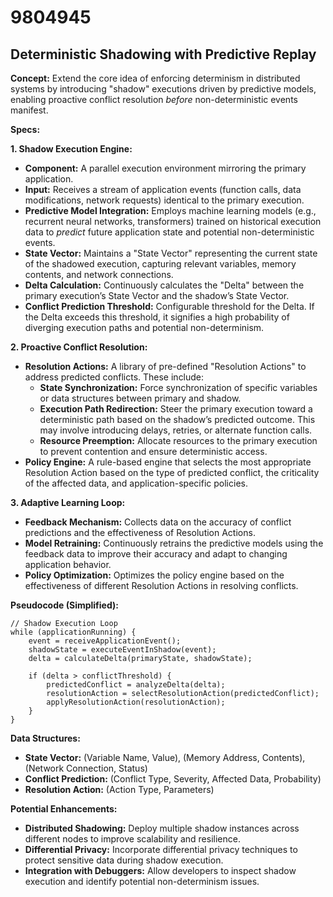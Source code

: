 # 9804945

## Deterministic Shadowing with Predictive Replay

**Concept:** Extend the core idea of enforcing determinism in distributed systems by introducing "shadow" executions driven by predictive models, enabling proactive conflict resolution *before* non-deterministic events manifest.

**Specs:**

**1. Shadow Execution Engine:**

*   **Component:** A parallel execution environment mirroring the primary application.
*   **Input:** Receives a stream of application events (function calls, data modifications, network requests) identical to the primary execution.
*   **Predictive Model Integration:** Employs machine learning models (e.g., recurrent neural networks, transformers) trained on historical execution data to *predict* future application state and potential non-deterministic events.
*   **State Vector:** Maintains a "State Vector" representing the current state of the shadowed execution, capturing relevant variables, memory contents, and network connections.
*   **Delta Calculation:** Continuously calculates the "Delta" between the primary execution’s State Vector and the shadow’s State Vector.
*   **Conflict Prediction Threshold:** Configurable threshold for the Delta. If the Delta exceeds this threshold, it signifies a high probability of diverging execution paths and potential non-determinism.

**2. Proactive Conflict Resolution:**

*   **Resolution Actions:** A library of pre-defined "Resolution Actions" to address predicted conflicts. These include:
    *   **State Synchronization:** Force synchronization of specific variables or data structures between primary and shadow.
    *   **Execution Path Redirection:**  Steer the primary execution toward a deterministic path based on the shadow’s predicted outcome. This may involve introducing delays, retries, or alternate function calls.
    *   **Resource Preemption:**  Allocate resources to the primary execution to prevent contention and ensure deterministic access.
*   **Policy Engine:** A rule-based engine that selects the most appropriate Resolution Action based on the type of predicted conflict, the criticality of the affected data, and application-specific policies.

**3. Adaptive Learning Loop:**

*   **Feedback Mechanism:**  Collects data on the accuracy of conflict predictions and the effectiveness of Resolution Actions.
*   **Model Retraining:**  Continuously retrains the predictive models using the feedback data to improve their accuracy and adapt to changing application behavior.
*   **Policy Optimization:**  Optimizes the policy engine based on the effectiveness of different Resolution Actions in resolving conflicts.

**Pseudocode (Simplified):**

```
// Shadow Execution Loop
while (applicationRunning) {
    event = receiveApplicationEvent();
    shadowState = executeEventInShadow(event);
    delta = calculateDelta(primaryState, shadowState);

    if (delta > conflictThreshold) {
        predictedConflict = analyzeDelta(delta);
        resolutionAction = selectResolutionAction(predictedConflict);
        applyResolutionAction(resolutionAction);
    }
}
```

**Data Structures:**

*   **State Vector:** (Variable Name, Value), (Memory Address, Contents), (Network Connection, Status)
*   **Conflict Prediction:** (Conflict Type, Severity, Affected Data, Probability)
*   **Resolution Action:** (Action Type, Parameters)

**Potential Enhancements:**

*   **Distributed Shadowing:** Deploy multiple shadow instances across different nodes to improve scalability and resilience.
*   **Differential Privacy:** Incorporate differential privacy techniques to protect sensitive data during shadow execution.
*   **Integration with Debuggers:**  Allow developers to inspect shadow execution and identify potential non-determinism issues.